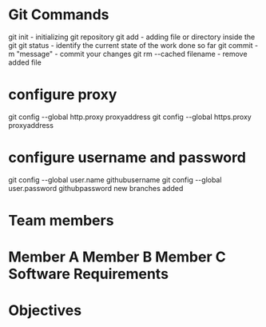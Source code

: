 Git Commands
===========

git init - initializing git repository
git add - adding file or directory inside the git
git status - identify the current state of the work done so far
git commit -m "message" - commit your changes
git rm --cached filename - remove added file

configure proxy
===============
git config --global http.proxy proxyaddress
git config --global https.proxy proxyaddress

configure username and password
================================
git config --global user.name githubusername
git config --global user.password githubpassword
new branches added

Team members
==============
Member A
Member B
Member C
Software Requirements
======================
Objectives
===========

